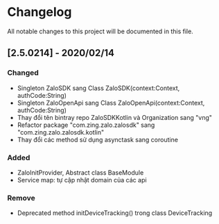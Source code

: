 # Changelog

All notable changes to this project will be documented in this file.

## [2.5.0214] - 2020/02/14

### Changed

- Singleton ZaloSDK sang Class ZaloSDK(context:Context, authCode:String)
- Singleton ZaloOpenApi sang Class ZaloOpenApi(context:Context, authCode:String)
- Thay đổi tên bintray repo ZaloSDKKotlin và Organization sang "vng"
- Refactor package "com.zing.zalo.zalosdk" sang "com.zing.zalo.zalosdk.kotlin"
- Thay đổi các method sử dụng asynctask sang coroutine

### Added

- ZaloInitProvider, Abstract class BaseModule
- Service map: tự cập nhật domain của các api

### Remove

- Deprecated method initDeviceTracking() trong class DeviceTracking